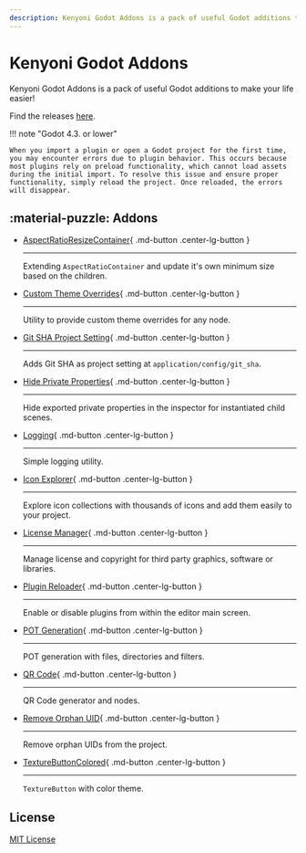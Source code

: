 ```yaml
---
description: Kenyoni Godot Addons is a pack of useful Godot additions to make your life easier!
---
```


# Kenyoni Godot Addons

Kenyoni Godot Addons is a pack of useful Godot additions to make your life easier!

Find the releases [here](https://github.com/kenyoni-software/godot-addons/releases/tag/latest).

!!! note "Godot 4.3. or lower"

    When you import a plugin or open a Godot project for the first time, you may encounter errors due to plugin behavior. This occurs because most plugins rely on preload functionality, which cannot load assets during the initial import. To resolve this issue and ensure proper functionality, simply reload the project. Once reloaded, the errors will disappear.

## :material-puzzle: Addons

<div class="grid cards" markdown>

-   [AspectRatioResizeContainer](addons/aspect_ratio_resize_container.md){ .md-button .center-lg-button }

    ---

    Extending `AspectRatioContainer` and update it's own minimum size based on the children.

-   [Custom Theme Overrides](addons/custom_theme_overrides.md){ .md-button .center-lg-button }

    ---

    Utility to provide custom theme overrides for any node.

-   [Git SHA Project Setting](addons/git_sha_project_setting.md){ .md-button .center-lg-button }

    ---

    Adds Git SHA as project setting at `application/config/git_sha`.

-   [Hide Private Properties](addons/hide_private_properties.md){ .md-button .center-lg-button }

    ---

    Hide exported private properties in the inspector for instantiated child scenes.

-   [Logging](addons/glogging.md){ .md-button .center-lg-button }

    ---

    Simple logging utility.

-   [Icon Explorer](addons/icon_explorer.md){ .md-button .center-lg-button }

    ---

    Explore icon collections with thousands of icons and add them easily to your project.

-   [License Manager](addons/licenses.md){ .md-button .center-lg-button }

    ---

    Manage license and copyright for third party graphics, software or libraries.

-   [Plugin Reloader](addons/plugin_reloader.md){ .md-button .center-lg-button }

    ---

    Enable or disable plugins from within the editor main screen.

-   [POT Generation](addons/pot_generation.md){ .md-button .center-lg-button }

    ---

    POT generation with files, directories and filters.

-   [QR Code](addons/qr_code.md){ .md-button .center-lg-button }

    ---

    QR Code generator and nodes.

-   [Remove Orphan UID](addons/remove_orphan_uid.md){ .md-button .center-lg-button }

    ---

    Remove orphan UIDs from the project.

-   [TextureButtonColored](addons/texture_button_colored.md){ .md-button .center-lg-button }

    ---

    `TextureButton` with color theme.

</div>

## License

[MIT License](https://github.com/kenyoni-software/godot-addons/blob/main/LICENSE.md)
